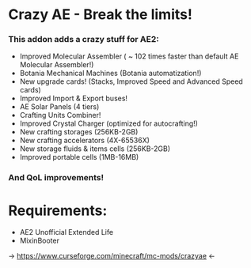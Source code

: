 # Crazy AE - Break the limits!


### This addon adds a crazy stuff for AE2:

 
- Improved Molecular Assembler ( ~ 102 times faster than default AE Molecular Assembler!)
- Botania Mechanical Machines (Botania automatization!)
- New upgrade cards! (Stacks, Improved Speed and Advanced Speed cards)
- Improved Import & Export buses!
- AE Solar Panels (4 tiers)
- Crafting Units Combiner!
- Improved Crystal Charger (optimized for autocrafting!)
- New crafting storages (256KB-2GB)
- New crafting accelerators (4X-65536X)
- New storage fluids & items cells (256KB-2GB)
- Improved portable cells (1MB-16MB)

### And QoL improvements!
 

 
# Requirements:
- AE2 Unofficial Extended Life
- MixinBooter

-> https://www.curseforge.com/minecraft/mc-mods/crazyae <-
